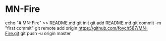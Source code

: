 # MN-Fire
echo "# MN-Fire" >> README.md
git init
git add README.md
git commit -m "first commit"
git remote add origin https://github.com/foych587/MN-Fire.git
git push -u origin master
